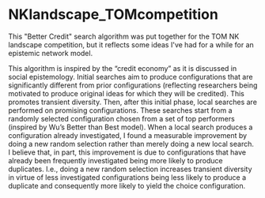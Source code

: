 # NKlandscape_TOMcompetition

This "Better Credit" search algorithm was put together for the TOM NK landscape competition, but it reflects some ideas I've had for a while for an epistemic network model.

This algorithm is inspired by the “credit economy” as it is discussed in social epistemology. Initial searches aim to produce configurations that are significantly different from prior configurations (reflecting researchers being motivated to produce original ideas for which they will be credited). This promotes transient diversity. Then, after this initial phase, local searches are performed on promising configurations. These searches start from a randomly selected configuration chosen from a set of top performers (inspired by Wu’s Better than Best model). When a local search produces a configuration already investigated, I found a measurable improvement by doing a new random selection rather than merely doing a new local search. I believe that, in part, this improvement is due to configurations that have already been frequently investigated being more likely to produce duplicates. I.e., doing a new random selection increases transient diversity in virtue of less investigated configurations being less likely to produce a duplicate and consequently more likely to yield the choice configuration.
